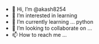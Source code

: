 - 👋 Hi, I’m @akash8254
- 👀 I’m interested in learning
- 🌱 I’m currently learning ... python
- 💞️ I’m looking to collaborate on ...
- 📫 How to reach me ...

<!---
akash8254/akash8254 is a ✨ special ✨ repository because its `README.md` (this file) appears on your GitHub profile.
You can click the Preview link to take a look at your changes.
--->
